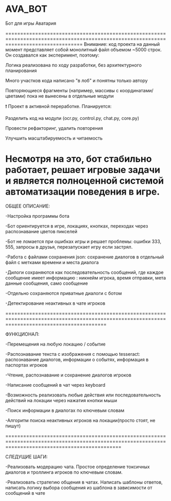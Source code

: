 # AVA_BOT

Бот для игры Аватария
 
======================================================================================================================================
Внимание: код проекта на данный момент представляет собой монолитный файл объемом ~5000 строк. Он создавался как эксперимент, поэтому:

Логика реализована по ходу разработки, без архитектурного планирования

Много участков кода написано "в лоб" и понятны только автору

Повторяющиеся фрагменты (например, массивы с координатами/цветами) пока не вынесены в отдельные модули

❗ Проект в активной переработке. Планируется:

Разделить код на модули (ocr.py, control.py, chat.py, core.py)

Провести рефакторинг, удалить повторения

Улучшить масштабируемость и читаемость

Несмотря на это, бот стабильно работает, решает игровые задачи и является полноценной системой автоматизации поведения в игре.
============================================================================================================================================

ОБЩЕЕ ОПИСАНИЕ:

-Настройка программы бота

-Бот ориентируется в игре, локациях, кнопках, переходах через распознавание цветов пикселей 

-Бот не ломается при ошибках игры и решает проблемы: ошибки 333, 555, запросы в друзья, перезапускает игру если застрял.

-Работа с файлами сохранения json: сохранение диалогов в отдельный файл с метками времени и места диалога

-Дилоги сохраняются как последовательность сообщений, где каждое сообщение имеет информацию : никнейм игрока, время отправки, мета данные сообщения, само сообщение

-Отдельно сохраняются приватные диалоги с ботом

-Детектирование неактивных в чате игроков

==============================================================================================================================================

ФУНКЦИОНАЛ:


-Перемещения на любую локацию / событие

-Распознавание текста с изображения с помощью tesseract: распознавание диалогов, информации о событях, информация в паспортах игроков

-Чтение, распознавание и сохранение диалогов игроков

-Написание сообщений в чат через keyboard

-Возможность реализовать любые действия или последовательность действий на локации через нажатия кнопки мыши

-Поиск информации в диалогах по ключевым словам

-Алгоритм поиска неактивных игроков на локации(просто стоят, не пишут)

===================================================================================================================================================

 СЛЕДУЩИЕ ШАГИ:

 
-Реализовать модерацию чата. Простое определение токсичных диалогов и троллинга игроков по ключевым словам.

-Реализовать стратегию общения в чатах. Написать шаблоны ответов, написать логику выбора сообщения из шаблона в зависимости от сообщений в чате




